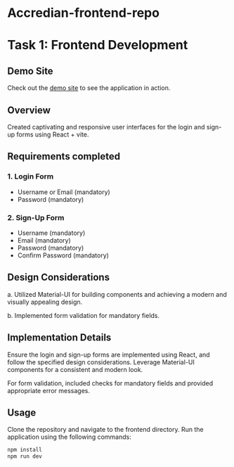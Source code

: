 ﻿# Accredian-frontend-repo

# Task 1: Frontend Development

## Demo Site
Check out the [demo site](https://accredian-assignment.onrender.com/) to see the application in action.

## Overview
Created captivating and responsive user interfaces for the login and sign-up forms using React + vite. 

## Requirements completed

### 1. Login Form
- Username or Email (mandatory)
- Password (mandatory)

### 2. Sign-Up Form
- Username (mandatory)
- Email (mandatory)
- Password (mandatory)
- Confirm Password (mandatory)

## Design Considerations
a. Utilized Material-UI for building components and achieving a modern and visually appealing design.

b. Implemented form validation for mandatory fields.

## Implementation Details
Ensure the login and sign-up forms are implemented using React, and follow the specified design considerations. Leverage Material-UI components for a consistent and modern look.

For form validation, included checks for mandatory fields and provided appropriate error messages.

## Usage
Clone the repository and navigate to the frontend directory. Run the application using the following commands:

```bash
npm install
npm run dev
